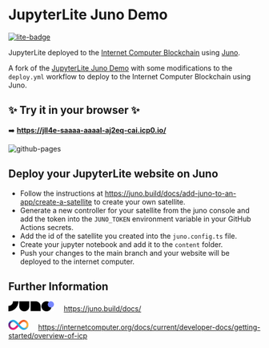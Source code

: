 # JupyterLite Juno Demo

[![lite-badge](https://jupyterlite.rtfd.io/en/latest/_static/badge.svg)](https://jll4e-saaaa-aaaal-aj2eq-cai.icp0.io/)



JupyterLite deployed to the [Internet Computer Blockchain](https://internetcomputer.org/) using [Juno](https://juno.build). 


A fork of the [JupyterLite Juno Demo](https://github.com/jupyterlite/jupyterlite-demo-juno) with some modifications to the `deploy.yml` workflow to deploy to the Internet Computer Blockchain using Juno.

## ✨ Try it in your browser ✨

➡️ **https://jll4e-saaaa-aaaal-aj2eq-cai.icp0.io/**

![github-pages](https://user-images.githubusercontent.com/591645/120649478-18258400-c47d-11eb-80e5-185e52ff2702.gif)

## Deploy your JupyterLite website on Juno

- Follow the instructions at https://juno.build/docs/add-juno-to-an-app/create-a-satellite to create your own satellite.
- Generate a new controller for your satellite from the juno console and add the token into the `JUNO_TOKEN` environment variable in your GitHub Actions secrets.
- Add the id of the satellite you created into the `juno.config.ts` file.
- Create your jupyter notebook and add it to the `content` folder.
- Push your changes to the main branch and your website will be deployed to the internet computer.

## Further Information

<img src="assets/juno_logo.svg" alt="Juno Logo" height="20">&nbsp;&nbsp;&nbsp;&nbsp; https://juno.build/docs/ 

<img src="assets/internet-computer-icp-logo.svg" alt="Juno Logo" height="20">&nbsp;&nbsp;&nbsp;&nbsp;  https://internetcomputer.org/docs/current/developer-docs/getting-started/overview-of-icp &nbsp;&nbsp;&nbsp;&nbsp;
